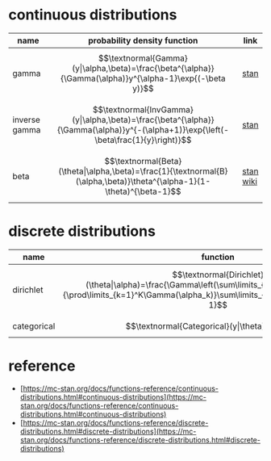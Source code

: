 # continuous distributions

|name|probability density function|link|
|---|---|---|
|gamma|$$\textnormal{Gamma}(y\|\alpha,\beta)=\frac{\beta^{\alpha}}{\Gamma(\alpha)}y^{\alpha-1}\exp{(-\beta y)}$$|[stan](https://mc-stan.org/docs/functions-reference/gamma-distribution.html)|
|inverse gamma|$$\textnormal{InvGamma}(y\|\alpha,\beta)=\frac{\beta^{\alpha}}{\Gamma(\alpha)}y^{-(\alpha+1)}\exp{\left(-\beta\frac{1}{y}\right)}$$|[stan](https://mc-stan.org/docs/functions-reference/inverse-gamma-distribution.html)|
|beta|$$\textnormal{Beta}(\theta\|\alpha,\beta)=\frac{1}{\textnormal{B}(\alpha,\beta)}\theta^{\alpha-1}(1-\theta)^{\beta-1}$$|[stan](https://mc-stan.org/docs/functions-reference/beta-distribution.html)<br>[wiki](https://en.wikipedia.org/wiki/Beta_function)|

# discrete distributions

|name|function|link|
|---|---|---|
|dirichlet|$$\textnormal{Dirichlet}(\theta\|\alpha)=\frac{\Gamma\left(\sum\limits_{k=1}^K\alpha_k\right)}{\prod\limits_{k=1}^K\Gamma(\alpha_k)}\sum\limits_{k=1}^K\theta_{k}^{\alpha_k-1}$$|[stan](https://mc-stan.org/docs/functions-reference/dirichlet-distribution.html)<br>[wiki](https://en.wikipedia.org/wiki/Dirichlet_distribution)|
|categorical|$$\textnormal{Categorical}(y\|\theta)=\theta_y$$|[stan](https://mc-stan.org/docs/functions-reference/categorical-distribution.html)|



# reference

* [https://mc-stan.org/docs/functions-reference/continuous-distributions.html#continuous-distributions](https://mc-stan.org/docs/functions-reference/continuous-distributions.html#continuous-distributions)
* [https://mc-stan.org/docs/functions-reference/discrete-distributions.html#discrete-distributions](https://mc-stan.org/docs/functions-reference/discrete-distributions.html#discrete-distributions)
